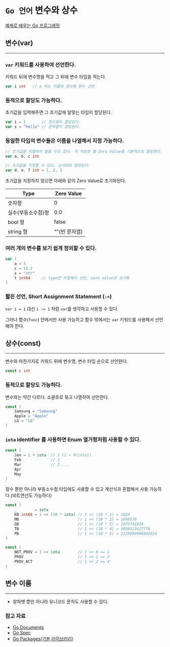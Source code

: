# `Go 언어` 변수와 상수

[예제로 배우는 Go 프로그래밍](http://golang.site/)

## 변수(var)
---

### **`var` 키워드를 사용하여 선언한다.**

키워드 뒤에 변수명을 적고 그 뒤에 변수 타입을 적는다.

```go
var i int   // a 라는 이름의 정수형 변수 선언
```

### **동적으로 할당도 가능하다.**

초기값을 입력해주면 그 초기값에 알맞는 타입이 할당된다.

```go
var i = 1       // 정수형이 할당된다.
var s = "hello" // 문자열이 할당된다.
```

### **동일한 타입의 변수들은 이름을 나열해서 지정 가능하다.**

```go
// 초기값을 지정하지 않을 수도 있다. 각 자료형 별 Zero Value를 기본적으로 할당한다.
var a, b, c int             

// 초기값을 지정할 수 있다. 순서대로 할당된다.
var d, e, f int = 1, 2, 3   
```

초기값을 지정하지 않으면 아래와 같이 Zero Value로 초기화된다.

| Type               | Zero Value    |
| ------------------ | ------------- |
| 숫자형             | 0             |
| 실수(부동소수점)형 | 0.0           |
| bool 형            | false         |
| string 형          | ""(빈 문자열) |

### **여러 개의 변수를 보기 쉽게 정의할 수 있다.**

```go
var (
    a = 5
    c = 15.2
    s = "str"
    t int64     // type만 지정해서 선언, zero value로 초기화
)
```

### **짧은 선언, Short Assignment Statement (`:=`)**

`var i = 1` 대신 `i := 1` 처럼 `var`를 생각하고 사용할 수 있다.

그러나 함수(`func`) 안에서만 사용 가능하고 함수 밖에서는 `var` 키워드를 사용해서 선언해야 한다.

## 상수(const)
---

변수와 마찬가지로 키워드 뒤에 변수명, 변수 타입 순으로 선언한다.

```go
const c int
```

### **동적으로 할당도 가능하다.**

변수와는 약간 다르다. 소괄호로 묶고 나열하여 선언한다.

```go
const (
    Samsung = "Samsung"
    Apple = "Apple"
    LG = "LG"
)
```

### **`iota` identifier 를 사용하면 Enum 열거형처럼 사용할 수 있다.**

```go
const (
    Jan = 1 + iota  // 1 (1 + 0(iota))
    Feb             // 2
    Mar             // 3 ...
    Apr
    May
)
```

정수 뿐만 아니라 부동소수점 타입에도 사용할 수 있고 계산식과 혼합해서 사용 가능하다.(비트연산도 가능하다)

```go
const (
    _        = iota
    KB int64 = 1 << (10 * iota) // 1 << (10 * 1) = 1024
    MB                          // 1 << (10 * 2) = 1048576
    GB                          // 1 << (10 * 3) = 1073741824
    TB                          // 1 << (10 * 4) = 1099511627776
    PB                          // 1 << (10 * 5) = 1125899906842624
)

const (
    NOT_PROV = 1 << iota        // 1 << 0 == 1
    PROV                        // 1 << 1 == 2
    PROV_ACT                    // 1 << 2 == 4
)
```

## 변수 이름
---

- 알파벳 뿐만 아니라 유니코드 문자도 사용할 수 있다.



### 참고 자료
- [Go Documents](https://golang.org/doc/)
- [Go Spec](https://golang.org/ref/spec)
- [Go Packages(기본 라이브러리)](https://pkg.go.dev/std)